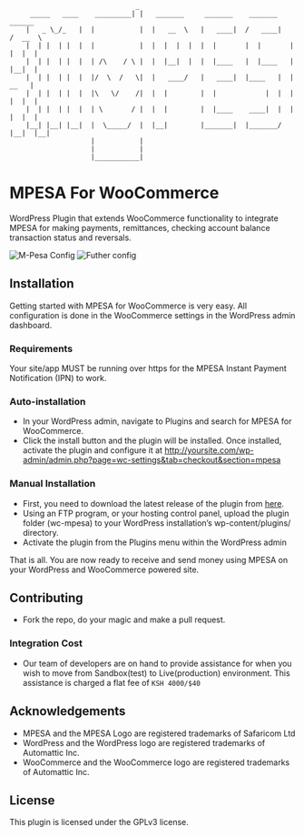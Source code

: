 								   _
		 _____   ____    _________| |   _______	    _______    _______     ______
		|   _ \_/_   | 	|           |  |   __  \   |   ____|  /   ____|   /  __  \
		|  | |  | |  | 	|           |  |  |  |  |  |  |       |  |       |  |  |  |
		|  | |  | |  | 	| /\	/ \ |  |  |__|  |  |  |____   |  |____   |  |__|  |
		|  | |  | |  | 	|/  \  /   \|  |   ____/   |   ____|  |____   |  |   __   |
		|  | |  | |  | 	|\   \/	   /|  |  |        |  |            |  |  |  |  |  |
		|  | |  | |  | 	| \	      / |  |  |        |  |____    ____|  |  |  |  |  |
		|__| |__| |__|	|  \_____/  |  |__|        |_______|  |_______/  |__|  |__|
						|           |
						|           |
						|___________|

# MPESA For WooCommerce

WordPress Plugin that extends WooCommerce functionality to integrate MPESA for making payments, remittances, checking account balance transaction status and reversals.

![M-Pesa Config](https://user-images.githubusercontent.com/14233942/135764516-659438ea-fba9-4090-933a-12421590a767.png)
![Futher config](https://user-images.githubusercontent.com/14233942/135764518-33bd316c-3a51-4d78-abce-76be5abcca8c.png)

## Installation

Getting started with MPESA for WooCommerce is very easy. All configuration is done in the WooCommerce settings in the WordPress admin dashboard.

### Requirements

Your site/app MUST be running over https for the MPESA Instant Payment Notification (IPN) to work.

### Auto-installation

* In your WordPress admin, navigate to Plugins and search for MPESA for WooCommerce.
* Click the install button and the plugin will be installed. Once installed, activate the plugin and configure it at <http://yoursite.com/wp-admin/admin.php?page=wc-settings&tab=checkout&section=mpesa>

### Manual Installation

* First, you need to download the latest release of the plugin from [here](https://github.com/jabrahamjohn/releases).
* Using an FTP program, or your hosting control panel, upload the plugin folder (wc-mpesa) to your WordPress installation’s wp-content/plugins/ directory.
* Activate the plugin from the Plugins menu within the WordPress admin

That is all. You are now ready to receive and send money using MPESA on your WordPress and WooCommerce powered site.

## Contributing

* Fork the repo, do your magic and make a pull request.

### Integration Cost

* Our team of developers are on hand to provide assistance for when you wish to move from Sandbox(test) to Live(production) environment. This assistance is charged a flat fee of `KSH 4000/$40`

## Acknowledgements

* MPESA and the MPESA Logo are registered trademarks of Safaricom Ltd
* WordPress and the WordPress logo are registered trademarks of Automattic Inc.
* WooCommerce and the WooCommerce logo are registered trademarks of Automattic Inc.

## License

This plugin is licensed under the GPLv3 license.
